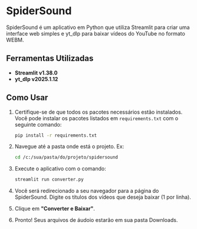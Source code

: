 # SpiderSound

SpiderSound é um aplicativo em Python que utiliza Streamlit para criar uma interface web simples e yt_dlp para baixar vídeos do YouTube no formato WEBM.

## Ferramentas Utilizadas

- **Streamlit v1.38.0**
- **yt_dlp v2025.1.12**

## Como Usar

1. Certifique-se de que todos os pacotes necessários estão instalados. Você pode instalar os pacotes listados em `requirements.txt` com o seguinte comando:
    ```bash
    pip install -r requirements.txt
    ```
2. Navegue até a pasta onde está o projeto. Ex:
    ```bash
    cd /c:/sua/pasta/do/projeto/spidersound
    ```
3. Execute o aplicativo com o comando:
    ```bash
    streamlit run converter.py
    ```

4. Você será redirecionado a seu navegador para a página do SpiderSound. Digite os títulos dos vídeos que deseja baixar (1 por linha).

5. Clique em **"Converter e Baixar"**.

6. Pronto! Seus arquivos de áudoio estarão em sua pasta Downloads.
